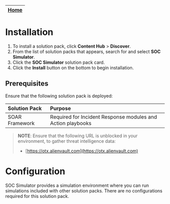 | [Home](/README.md) | 
|--------------------------------------------|

# Installation

1. To install a solution pack, click **Content Hub** > **Discover**.    
2. From the list of solution packs that appears, search for and select **SOC Simulator**. 
3. Click the **SOC Simulator** solution pack card.    
4. Click the **Install** button on the bottom to begin installation.

## Prerequisites

Ensure that the following solution pack is deployed:

| Solution Pack  | Purpose                                                     |
|:---------------|:------------------------------------------------------------|
| SOAR Framework | Required for Incident Response modules and Action playbooks |

>**NOTE**: Ensure that the following URL is unblocked in your environment, to gather threat intelligence data:
>- [https://otx.alienvault.com](https://otx.alienvault.com)

# Configuration

SOC Simulator provides a simulation environment where you can run simulations included with other solution packs. There are no configurations required for this solution pack.
